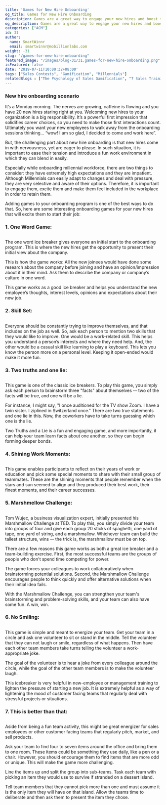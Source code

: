 ```yaml
---
title: 'Games for New Hire Onboarding'
og_title: Games for New Hire Onboarding
description: Games are a great way to engage your new hires and boost their morale. Here's a list of 7 simple games to kick start your onboarding process.
og_description: Games are a great way to engage your new hires and boost their morale. Here's a list of 7 simple games to kick start your onboarding process.
categories: ["ACM"]
id: 31
author:
  name: SmartWinnr
  email: smartwinnr@mobillionlabs.com
weight: -31
slug: "/games-for-new-hire-onboarding"
featured_image: "/images/blog-31/31.games-for-new-hire-onboarding.png"
isFeatured: false
date: '2019-07-11T10:00:32+08:00'
tags: ["Sales Contests", "Gamification", "Millennials"]
relatedBlogs : ["The Psychology of Sales Gamification", "7 Sales Training Games that actually boost your sales team’s skills", "How to design Sales Contest for a New Product Launch"]
---
```


### New hire onboarding scenario

It’s a Monday morning. The nerves are growing, caffeine is flowing and you have 20 new hires staring right at you. Welcoming new hires to your organization is a big responsibility. It’s a powerful first impression that solidifies career choices, so you need to make those first interactions count. Ultimately you want your new employees to walk away from the onboarding sessions thinking… “wow! I am so glad, I decided to come and work here”.

But, the challenging part about new hire onboarding is that new hires come in with nervousness, yet are eager to please. In such situation, it is important to ease their tension and introduce a fun work environment in which they can blend in easily. 

Especially while onboarding millennial workforce, there are two things to consider: they have extremely high expectations and they are impatient. Although Millennials can easily adapt to changes and deal with pressure, they are very selective and aware of their options. Therefore, it is important to engage them, excite them and make them feel included in the workplace in order to retain them.

Adding games to your onboarding program is one of the best ways to do that. So, here are some interesting onboarding games for your new hires that will excite them to start their job:

### 1. One Word Game:

<img alt="" src="/images/blog-31/one-word-game.jpg" class="ml-padding-top0 ml-padding-bottom0">

The one word ice breaker gives everyone an initial start to the onboarding program. This is where the new hires get the opportunity to present their initial view about the company.

This is how the game works: All the new joinees would have done some research about the company before joining and have an opinion/impression about it in their mind. Ask them to describe the company or company’s culture in one word. 

This game works as a good ice breaker and helps you understand the new employee’s thoughts, interest levels, opinions and expectations about their new job.

### 2. Skill Set:

<img alt="" src="/images/blog-31/adult-education.jpg" class="ml-padding-top0 ml-padding-bottom0">

Everyone should be constantly trying to improve themselves, and that includes on the job as well. So, ask each person to mention two skills that they would like to improve. One would be a work-related skill. This helps you understand a person’s interests and where they need help. And, the other would be a casual skill like learning to play a keyboard. This lets you know the person more on a personal level. Keeping it open-ended would make it more fun.

### 3. Two truths and one lie:

<img alt="" src="/images/blog-31/Two truths and one lie.jpg" class="ml-padding-top0 ml-padding-bottom0">

This game is one of the classic ice breakers. To play this game, you simply ask each person to brainstorm three "facts" about themselves -- two of the facts will be true, and one will be a lie. 

For instance, I might say, "I once auditioned for the TV show Zoom. I have a twin sister. I ziplined in Switzerland once."  There are two true statements and one lie in this. Now, the coworkers have to take turns guessing which one is the lie. 

Two Truths and a Lie is a fun and engaging game, and more importantly, it can help your team learn facts about one another, so they can begin forming deeper bonds.

### 4. Shining Work Moments:

<img alt="" src="/images/blog-31/target-1955257_1920.jpg" class="ml-padding-top0 ml-padding-bottom0">

This game enables participants to reflect on their years of work or education and pick some special moments to share with their small group of teammates. These are the shining moments that people remember when the stars and sun seemed to align and they produced their best work, their finest moments, and their career successes.

### 5. Marshmellow Challenge:

<img alt="" src="/images/blog-31/man-3230661_1920.jpg" class="ml-padding-top0 ml-padding-bottom0">

Tom Wujec, a business visualization expert, initially presented his Marshmallow Challenge at TED. To play this, you simply divide your team into groups of four and give each group 20 sticks of spaghetti, one yard of tape, one yard of string, and a marshmallow. Whichever team can build the tallest structure, wins -- the trick is, the marshmallow must be on top.

There are a few reasons this game works as both a great ice breaker and a team-building exercise. First, the most successful teams are the groups of people who don't spend time competing for power.

The game forces your colleagues to work collaboratively when brainstorming potential solutions. Second, the Marshmallow Challenge encourages people to think quickly and offer alternative solutions when their initial idea fails.

With the Marshmallow Challenge, you can strengthen your team's brainstorming and problem-solving skills, and your team can also have some fun. A win, win.

### 6. No Smiling:

<img alt="" src="/images/blog-31/achievement-3426398_1920.jpg" class="ml-padding-top0 ml-padding-bottom0">

This game is simple and meant to energize your team. Get your team in a circle and ask one volunteer to sit or stand in the middle. Tell the volunteer that they can not laugh or smile, regardless of what happens. Then have each other team members take turns telling the volunteer a work-appropriate joke.

The goal of the volunteer is to hear a joke from every colleague around the circle, while the goal of the other team members is to make the volunteer laugh.

This icebreaker is very helpful in new-employee or management training to lighten the pressure of starting a new job. It is extremely helpful as a way of lightening the mood of customer facing teams that regularly deal with stressful projects or situations.

### 7. This is better than that:

<img alt="" src="/images/blog-31/team-3639693_1920.jpg" class="ml-padding-top0 ml-padding-bottom0">

Aside from being a fun team activity, this might be great energizer for sales employees or other customer facing teams that regularly pitch, market, and sell products.

Ask your team to find four to seven items around the office and bring them to one room. These items could be something they use daily, like a pen or a chair. However, you should encourage them to find items that are more odd or unique. This will make the game more challenging.

Line the items up and split the group into sub-teams. Task each team with picking an item they would use to survive if stranded on a dessert island.

Tell team members that they cannot pick more than one and must assume it is the only item they will have on that island. Allow the teams time to deliberate and then ask them to present the item they chose.

